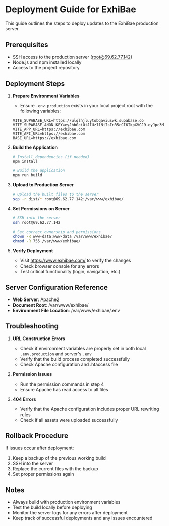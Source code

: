 # Deployment Guide for ExhiBae

This guide outlines the steps to deploy updates to the ExhiBae production server.

## Prerequisites

- SSH access to the production server (root@69.62.77.142)
- Node.js and npm installed locally
- Access to the project repository

## Deployment Steps

1. **Prepare Environment Variables**
   - Ensure `.env.production` exists in your local project root with the following variables:
   ```env
   VITE_SUPABASE_URL=https://ulqlhjluytobqaviuswk.supabase.co
   VITE_SUPABASE_ANON_KEY=eyJhbGciOiJIUzI1NiIsInR5cCI6IkpXVCJ9.eyJpc3MiOiJzdXBhYmFzZSIsInJlZiI6InVscWxoamx1eXRvYnFhdml1c3drIiwicm9sZSI6ImFub24iLCJpYXQiOjE3NDcwNDQ0MDcsImV4cCI6MjA2MjYyMDQwN30.wbslqPS_NHHvUr5GDXpSJI6ey4nXH1HWfFJxxWsK3TY
   VITE_APP_URL=https://exhibae.com
   VITE_API_URL=https://exhibae.com
   BASE_URL=https://exhibae.com
   ```

2. **Build the Application**
   ```bash
   # Install dependencies (if needed)
   npm install

   # Build the application
   npm run build
   ```

3. **Upload to Production Server**
   ```bash
   # Upload the built files to the server
   scp -r dist/* root@69.62.77.142:/var/www/exhibae/
   ```

4. **Set Permissions on Server**
   ```bash
   # SSH into the server
   ssh root@69.62.77.142

   # Set correct ownership and permissions
   chown -R www-data:www-data /var/www/exhibae/
   chmod -R 755 /var/www/exhibae/
   ```

5. **Verify Deployment**
   - Visit https://www.exhibae.com/ to verify the changes
   - Check browser console for any errors
   - Test critical functionality (login, navigation, etc.)

## Server Configuration Reference

- **Web Server**: Apache2
- **Document Root**: /var/www/exhibae/
- **Environment File Location**: /var/www/exhibae/.env

## Troubleshooting

1. **URL Construction Errors**
   - Check if environment variables are properly set in both local `.env.production` and server's `.env`
   - Verify that the build process completed successfully
   - Check Apache configuration and .htaccess file

2. **Permission Issues**
   - Run the permission commands in step 4
   - Ensure Apache has read access to all files

3. **404 Errors**
   - Verify that the Apache configuration includes proper URL rewriting rules
   - Check if all assets were uploaded successfully

## Rollback Procedure

If issues occur after deployment:

1. Keep a backup of the previous working build
2. SSH into the server
3. Replace the current files with the backup
4. Set proper permissions again

## Notes

- Always build with production environment variables
- Test the build locally before deploying
- Monitor the server logs for any errors after deployment
- Keep track of successful deployments and any issues encountered 